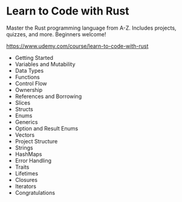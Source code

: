 # Learn to Code with Rust

Master the Rust programming language from A-Z. Includes projects, quizzes, and more. Beginners welcome!

https://www.udemy.com/course/learn-to-code-with-rust

- Getting Started
- Variables and Mutability
- Data Types
- Functions
- Control Flow
- Ownership
- References and Borrowing
- Slices
- Structs
- Enums
- Generics
- Option and Result Enums
- Vectors
- Project Structure
- Strings
- HashMaps
- Error Handling
- Traits
- Lifetimes
- Closures
- Iterators
- Congratulations
